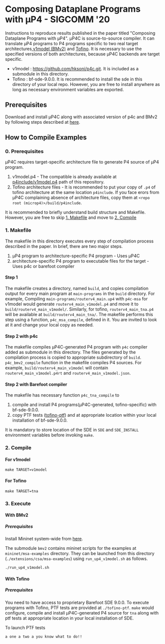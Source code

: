 # Composing Dataplane Programs with μP4 - SIGCOMM '20

Instructions to reproduce results published in the paper titled "Composing Dataplane Programs with μP4".
μP4C is source-to-source compiler. It can translate μP4 programs to P4 programs specific to two real target architectures,[v1model (BMv2)](https://github.com/hksoni/p4c/blob/master/p4include/v1model.p4) and [Tofino](https://www.barefootnetworks.com/products/brief-tofino/). It is necessary to use the specified versions of both architectures, because μP4C backends are target specific.

- v1model : https://github.com/hksoni/p4c.git. It is included as a submodule in this directory.
- Tofino : bf-sde-9.0.0.  It is recommended to install the sde in this directory of your local repo. However, you are free to install anywhere as long as necessary environment variables are exported.

## Prerequisites
Download and install μP4C along with associated version of p4c and BMv2 by following steps described at [here](https://github.com/cornell-netlab/MicroP4/blob/master/README.md).

## How to Compile Examples
### 0. Prerequisites
μP4C requires target-specific architecture file to generate P4 source of μP4 program.
1.  v1model.p4 - The compatible is already available at [p4include/v1model.p4](https://github.com/cornell-netlab/MicroP4/blob/master/p4include/v1model.p4) path of this repository.
2. Tofino architecture files - It is recommended to put your copy of `.p4` of tofino architecture at the same location `p4include`.
If you face erors from μP4C complaining absence of architecture files, copy them at `<repo root (microp4)>/build/p4include`.

It is recommended to briefly understand build structure and Makefile. However, you are free to skip [1. Makefile](https://github.com/cornell-netlab/MicroP4/tree/master/extensions/csa/msa-examples#1-makefile) and move to [2. Compile](https://github.com/cornell-netlab/MicroP4/tree/master/extensions/csa/msa-examples#2-compile)
### 1. Makefile
The makefile in this directory executes every step of compilation process described in the paper. In brief, there are two major steps.
1. μP4 program to architecture-specific P4 program - Uses μP4C
2. architecture-specific P4 program to executable files for the target - Uses p4c or barefoot compiler

#### Step 1
The makefile creates a directory, named `build`, and copies compilation output for every main program at `main-programs` in the `build` directory.
For example, Compiling `main-programs/routerv4_main.up4` with `p4c-msa` for v1model would generate `routerv4_main_v1model.p4` and move it to `build/routerv4_main_v1model/`. Similarly, for tofino, `routerv4_main_tna.p4` will be available at `build/routerv4_main_tna/`.
The makefile performs this step using a function, `p4c_msa_compile`, defined in it. You are invited to look at it and change your local copy as needed.

#### Step 2 with p4c
The makefile compiles μP4C-generated P4 program with `p4c` compiler added as submodule in this directory. The files generated by the compilation process is copied to appropriate subdirectory of `build`. `p4c_bmv2_compile` function in the makefile compiles P4 sources. For example, `build/routerv4_main_v1model` will contain `routerv4_main_v1model.p4rt` and `routerv4_main_v1model.json`.

#### Step 2 with Barefoot compiler
The makefile has necessary function `p4c_tna_compile` to
1. compile and install P4 programs(μP4C-generated, tofino-specific) with bf-sde-9.0.0.
2. copy PTF tests ([tofino-ptf](https://github.com/cornell-netlab/MicroP4/tree/master/extensions/csa/msa-examples/tofino-ptf)) and at appropriate location within your local installation of bf-sde-9.0.0. 

It is mandatory to store location of the SDE in `SDE` and `SDE_INSTALL` environment variables before invoking `make`.

### 2. Compile
#### For v1model
```
make TARGET=v1model
```
#### For Tofino
```
make TARGET=tna
```
### 3. Execute
#### With BMv2
##### Prerequisites
Install Mininet system-wide from [here](https://github.com/mininet/mininet/blob/master/INSTALL).

The submodule `bmv2` contains mininet scripts for the examples at `mininet/msa-examples` directory. They can be launched from this directory (`./extensions/csa/msa-examples`) using `run_up4_v1model.sh` as follows.
```bash
./run_up4_v1model.sh
```
#### With Tofino
##### Prerequisites
You need to have access to proprietary Barefoot SDE 9.0.0.
To execute programs with Tofino, PTF tests are provided at `./tofino-ptf`.
`make` would configure, compile and install μP4C-generated P4 source for `tna` along with ptf tests at appropriate location in your local installation of SDE.

To launch PTF tests
```bash
a one a two a you know what to do!!
```
